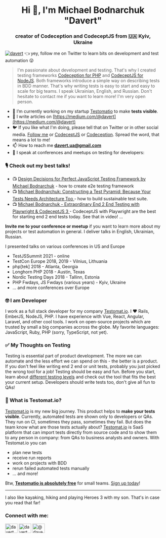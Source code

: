 <h1 align="center">Hi 👋, I'm Michael Bodnarchuk "Davert"</h1>
<h3 align="center">creator of <b>Codeception</b> and <b>CodeceptJS</b> from 🇺🇦 Kyiv, Ukraine</h3>

<p align="left"> <a href="https://twitter.com/davert" target="blank"><img src="https://img.shields.io/twitter/follow/davert?logo=twitter&style=for-the-badge" alt="davert" /></a> 👈 yey, follow me on Twitter to learn bits on development and test automation 😜</p>

> I'm passionate about development and testing. That's why I created testing frameworks [Codeception for PHP](https://codeception.com) and [CodeceptJS for NodeJS](https://codecept.io). Both frameworks introduce a simple way on describing tests in BDD manner. That's why writing tests is easy to start and easy to scale for big teams. I speak Ukrainian, English, and Russian. Don't hesitate to contact me if you want to learn more! I'm very open person.
> 


- 🔭 I’m currently working on my startup [Testomatio](https://testomat.io) to make **tests visible**. 
- 📝 I write articles on [https://medium.com/@davert](https://medium.com/@davert)
- 🐦 If you like what I'm doing, please tell that on Twitter or in other social media. [Follow me](https://twitter/davert) or [CodeceptJS](https://twitter/codeceptjs) or [Codeception](https://twitter.com/codeception). Spread the word, that means a lot to me!
- 📫 How to reach me **davert.ua@gmail.com**
- 🎤 I speak at conferences and meetups on testing for developers:

### 🎙️ Check out my best talks! 

* 📺 [Design Decisions for Perfect JavaScript Testing Framework by Michael Bodnarchuk](https://www.youtube.com/watch?v=Z6JjCmV4UJg) - how to create e2e testing framework
* 📺 [Michael Bodnarchuk: Constructing a Test Pyramid: Because Your Tests Needs Architecture Too
](https://www.youtube.com/watch?v=3BUrcmWQUBQ) - how to build sustainable test suite. 
* 📺 [Michael Bodnarchuk - Extraordinary End 2 End Testing with Playwright & CodeceptJS 3
](https://www.youtube.com/watch?v=2ys4wRxOoFw) - CodeceptJS with Playwright are the best for starting end 2 end tests today. See that in video!
... 

 **Invite me to your conference or meetup** if you want to learn more about my projects or test automation in general. I deliver talks in English, Ukrainian, Russian.
 
I presented talks on various conferences in US and Europe 

* TestJSSummit 2021 - online
* TestCon Europe 2018, 2019 - Vilnius, Lithuania
* php[tek] 2018 - Atlanta, Georgia
* Longhorn PHP 2018 - Austin, Texas
* Nordic Testing Days 2018 - Tallinn, Estonia
* PHP Fwdays, JS Fwdays (various years) - Kyiv, Ukraine
* ... and more conferences over Europe

### 🤓 I am Developer 

I work as a full stack developer for my company [Testomat.io](https://testomat.io). I ❤️ Rails, EmberJS, NodeJS, PHP. I have experience with Vue, React, Angular, Laravel, and other cool tools. I work on open-source projects which are trusted by small a big companies accross the globe. My favorite languages: JavaScript, Ruby, PHP (sorry, TypeScript, not yet).

### ✅ My Thoughts on Testing

Testing is essential part of product development. The more we can automate and the less effort we can spend on this - the better is a product. If you don't feel like writing end 2 end or unit tests, probably you just picked the wrong tool for a job! Testing should be easy and fun. Before you start, learn about [different testing levels](https://www.youtube.com/watch?v=3BUrcmWQUBQ) and check out the tool that fits the best your current setup. Developers should write tests too, don't give all fun to QAs!

### 🤔 What is Testomat.io?

[Testomat.io](https://testomat.io) is my new big journey. This product helps to **make your tests visible**. Currently, automated tests are shown only to developers or QAs. They run on CI, sometimes they pass, sometimes they fail. But does the team know what are those tests actually about? [Testomat.io](https://testomat.io)  is SaaS platform that can import tests directly from source code and to show them to any person in company: from QAs to business analysts and owners. With Testomat.io you can 

* plan new tests
* receive run reports
* work on projects with BDD
* rerun failed automated tests manually
* ... and more!

Btw, **[Testomatio is absolutely free]()** for small teams. [Sign up today](https://app.testomat.io)!

---

I also like kayaking, hiking and playing Heroes 3 with my son. That's in case you read that far!


<h3 align="left">Connect with me:</h3>
<p align="left">
<a href="https://twitter.com/davert" target="blank"><img align="center" src="https://raw.githubusercontent.com/rahuldkjain/github-profile-readme-generator/master/src/images/icons/Social/twitter.svg" alt="davert" height="30" width="40" /></a>
<a href="https://linkedin.com/in/davert" target="blank"><img align="center" src="https://raw.githubusercontent.com/rahuldkjain/github-profile-readme-generator/master/src/images/icons/Social/linked-in-alt.svg" alt="davert" height="30" width="40" /></a>
<a href="https://medium.com/@davert" target="blank"><img align="center" src="https://raw.githubusercontent.com/rahuldkjain/github-profile-readme-generator/master/src/images/icons/Social/medium.svg" alt="@davert" height="30" width="40" /></a>
</p>

